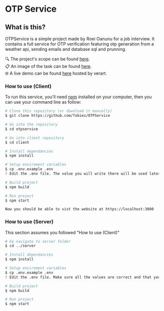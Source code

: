 # OTP Service
## What is this?
OTPService is a simple project made by Roei Oanunu for a job interview.
It contains a full service for OTP verification featuring otp generation from a weather api, sending emails and database sql and prunning.

🔍 The project's scope can be found [here](/scope.md). <br>
📋 An image of the task can be found [here](/task.png). <br>
🌐 A live demo can be found [here](https://roei-otp.verart.org) hosted by verart. <br>


### How to use (Client)
To run this service, you'll need [npm](https://www.npmjs.com/) installed on your computer, then you can use your command line as follow:
```bash
# Clone this repository (or download it manually)
$ git clone https://github.com/Tobies/OTPService

# Go into the repository
$ cd otpservice

# Go into client repository
$ cd client

# Install dependancies
$ npm install

# Setup enviroment variables
$ cp .env.example .env
! Edit the .env file. The value you will write there will be used later by the server.

# Build project
$ npm build

# Run project
$ npm start

Now you should be able to vist the website at https://localhost:3000

```

### How to use (Server)
This section assumes you followed "How to use (Client)"
```bash
# Go navigate to server folder
$ cd ../server

# Install dependancies
$ npm install

# Setup enviroment variables
$ cp .env.example .env
! Edit the .env file. Make sure all the values are correct and that your weather api key is valid.

# Build project
$ npm build

# Run project
$ npm start

```

 
  
